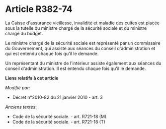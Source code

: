 # Article R382-74

La Caisse d'assurance vieillesse, invalidité et maladie des cultes est placée sous la tutelle du ministre chargé de la
sécurité sociale et du ministre chargé du budget. 

Le ministre chargé de la sécurité sociale est représenté par un commissaire du Gouvernement, qui assiste aux séances du
conseil d'administration et qui est entendu chaque fois qu'il le demande. 

Un représentant du ministre de l'intérieur assiste également aux séances du conseil d'administration. Il est entendu chaque
fois qu'il le demande.

**Liens relatifs à cet article**

_Modifié par_:

  - Décret n°2010-82 du 21 janvier 2010 - art. 3

_Anciens textes_:

  - Code de la sécurité sociale. - art. R721-18 (M)
  - Code de la sécurité sociale. - art. R721-18 (T)
